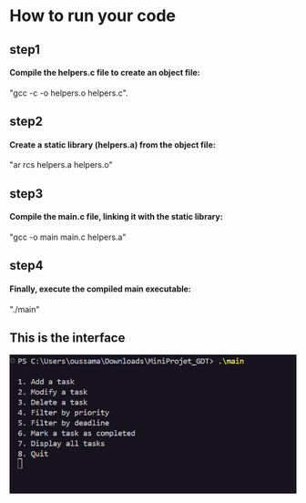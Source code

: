 # How to run your code
## step1
#### Compile the helpers.c file to create an object file: 
"gcc -c -o helpers.o helpers.c".
## step2
#### Create a static library (helpers.a) from the object file: 
"ar rcs helpers.a helpers.o"
## step3
#### Compile the main.c file, linking it with the static library: 
"gcc -o main main.c helpers.a"
## step4
#### Finally, execute the compiled main executable: 
"./main"
## This is the interface
![interface](./terminal1.PNG)
